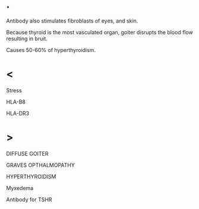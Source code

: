 # .

Antibody also stimulates fibroblasts of eyes, and skin.

Because thyroid is the most vasculated organ, goiter disrupts the blood flow resulting in bruit.

Causes 50-60% of hyperthyroidism.

# <

Stress

HLA-B8

HLA-DR3

# >

DIFFUSE GOITER

GRAVES OPTHALMOPATHY

HYPERTHYROIDISM

Myxedema

Antibody for TSHR

